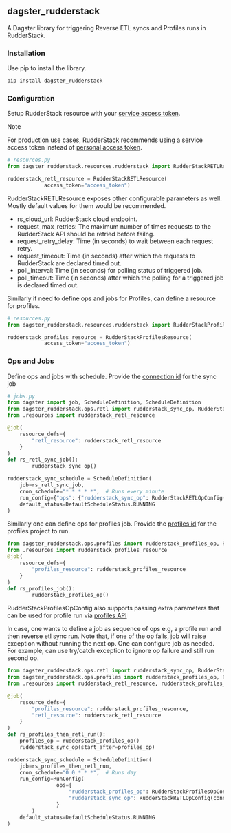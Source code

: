 ## dagster_rudderstack

A Dagster library for triggering Reverse ETL syncs and Profiles runs in RudderStack.

### Installation

Use pip to install the library.

```bash
pip install dagster_rudderstack
```

### Configuration
Setup RudderStack resource with your [service access token](https://www.rudderstack.com/docs/dashboard-guides/service-access-tokens/#generate-service-access-token).

> [!NOTE]
> For production use cases, RudderStack recommends using a service access token instead of [personal access token](https://www.rudderstack.com/docs/dashboard-guides/personal-access-token/).


```python
# resources.py
from dagster_rudderstack.resources.rudderstack import RudderStackRETLResource

rudderstack_retl_resource = RudderStackRETLResource(
            access_token="access_token")
```
RudderStackRETLResource exposes other configurable parameters as well. Mostly default values for them would be recommended.
* rs_cloud_url: RudderStack cloud endpoint.
* request_max_retries: The maximum number of times requests to the RudderStack API should be retried before failng.
* request_retry_delay: Time (in seconds) to wait between each request retry.
* request_timeout: Time (in seconds) after which the requests to RudderStack are declared timed out.
* poll_interval: Time (in seconds) for polling status of triggered job.
* poll_timeout: Time (in seconds) after which the polling for a triggered job is declared timed out.

Similarly if need to define ops and jobs for Profiles, can define a resource for profiles.
```python
# resources.py
from dagster_rudderstack.resources.rudderstack import RudderStackProfilesResource

rudderstack_profiles_resource = RudderStackProfilesResource(
            access_token="access_token")

```
    
### Ops and Jobs

Define ops and jobs with schedule. Provide the [connection id](https://www.rudderstack.com/docs/sources/reverse-etl/airflow-provider/#where-can-i-find-the-connection-id-for-my-reverse-etl-connection) for the sync job
```python
# jobs.py
from dagster import job, ScheduleDefinition, ScheduleDefinition
from dagster_rudderstack.ops.retl import rudderstack_sync_op, RudderStackRETLOpConfig
from .resources import rudderstack_retl_resource

@job(
    resource_defs={
        "retl_resource": rudderstack_retl_resource
    }
)
def rs_retl_sync_job():
        rudderstack_sync_op()

rudderstack_sync_schedule = ScheduleDefinition(
    job=rs_retl_sync_job,
    cron_schedule="* * * * *",  # Runs every minute
    run_config={"ops": {"rudderstack_sync_op": RudderStackRETLOpConfig(connection_id="connection_id")}},
    default_status=DefaultScheduleStatus.RUNNING
)
```

Similarly one can define ops for profiles job. Provide the [profiles id](https://www.rudderstack.com/docs/api/profiles-api/#run-project) for the profiles project to run.
```python
from dagster_rudderstack.ops.profiles import rudderstack_profiles_op, RudderStackProfilesOpConfig
from .resources import rudderstack_profiles_resource
@job(
    resource_defs={
        "profiles_resource": rudderstack_profiles_resource
    }
)
def rs_profiles_job():
        rudderstack_profiles_op()

```

RudderStackProfilesOpConfig also supports passing extra parameters that can be used for profile run via [profiles API](https://www.rudderstack.com/docs/api/profiles-api/)

In case, one wants to define a job as sequence of ops e.g, a profile run and then reverse etl sync run. Note that, if one of the op fails, job will raise exception without running the next op. One can configure job as needed. For example, can use try/catch exception to ignore op failure and still run second op.
```python
from dagster_rudderstack.ops.retl import rudderstack_sync_op, RudderStackRETLOpConfig
from dagster_rudderstack.ops.profiles import rudderstack_profiles_op, RudderStackProfilesOpConfig
from .resources import rudderstack_retl_resource, rudderstack_profiles_resource

@job(
    resource_defs={
        "profiles_resource": rudderstack_profiles_resource,
        "retl_resource": rudderstack_retl_resource
    }
)
def rs_profiles_then_retl_run():
    profiles_op = rudderstack_profiles_op()
    rudderstack_sync_op(start_after=profiles_op)

rudderstack_sync_schedule = ScheduleDefinition(
    job=rs_profiles_then_retl_run,
    cron_schedule="0 0 * * *",  # Runs day
    run_config=RunConfig(
                ops={
                    "rudderstack_profiles_op": RudderStackProfilesOpConfig(profile_id="profile_id", parameters=[<add list of optional parameters>]),
                    "rudderstack_sync_op": RudderStackRETLOpConfig(connection_id="connection_id"),
                }
        )    
    default_status=DefaultScheduleStatus.RUNNING
)
```